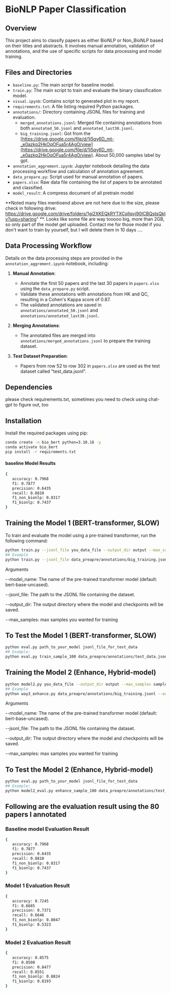 # BioNLP Paper Classification

## Overview
This project aims to classify papers as either BioNLP or Non_BioNLP based on their titles and abstracts. It involves manual annotation, validation of annotations, and the use of specific scripts for data processing and model training.

## Files and Directories
- `baseline.py`: The main script for baseline model.
- `train.py`: The main script to train and evaluate the binary classification model.
- `visual.ipynb`: Contains script to generated plot in my report.
- `requirements.txt`: A file listing required Python packages.
- `annotations/`: Directory containing JSONL files for training and evaluation.
  - `merged_annotations.jsonl`: Merged file containing annotations from both `annotated_50.jsonl` and `annotated_last30.jsonl`.
  - `big_training.jsonl`: Got from the [https://drive.google.com/file/d/1j5qy6D_mt-_e0azkp2HkOqOFua5r4AgO/view](https://drive.google.com/file/d/1j5qy6D_mt-_e0azkp2HkOqOFua5r4AgO/view). About 50,000 samples label by gpt. 
- `annotation_aggrement.ipynb`: Jupyter notebook detailing the data processing workflow and calculation of annotation agreement.
- `data_prepare.py`: Script used for manual annotation of papers.
- `papers.xlsx`: Raw data file containing the list of papers to be annotated and classified.
- `model_result`: A compress document of all pretrain model

**Noted many files mentioend above are not here due to the size, please check in following drive: https://drive.google.com/drive/folders/1gj2XKEQkRYTXCqllqvj90lCBQstsQkIv?usp=sharing" **. Looks like some file are way tooooo big, more than 2GB, so only part of the model get uploaded. Contact me for those model if you don't want to train by yourself, but I will delete them in 10 days .... 

## Data Processing Workflow
Details on the data processing steps are provided in the `annotation_aggrement.ipynb` notebook, including:
1. **Manual Annotation**:
   - Annotate the first 50 papers and the last 30 papers in `papers.xlsx` using the `data_prepare.py` script.
   - Validate these annotations with annotations from HK and QC, resulting in a Cohen's Kappa score of 0.87.
   - The validated annotations are saved in `annotations/annotated_50.jsonl` and `annotations/annotated_last30.jsonl`.

2. **Merging Annotations**:
   - The annotated files are merged into `annotations/merged_annotations.jsonl` to prepare the training dataset.

3. **Test Dataset Preparation**:
   - Papers from row 52 to row 302 in `papers.xlsx` are used as the test dataset called "test_data.jsonl".

## Dependencies
please check requirements.txt, sometimes you need to check using chat-gpt to figure out, too

## Installation
Install the required packages using pip:

```bash
conda create -n bio_bert python=3.10.16 -y
conda activate bio_bert
pip install -r requirements.txt
```

#### baseline Model Results
``` bash
{
   accuracy: 0.7968
   f1: 0.7877
   precision: 0.6435
   recall: 0.8810
   f1_non_bionlp: 0.8317
   f1_bionlp: 0.7437
}
```


## Training the Model 1 (BERT-transformer, SLOW)
To train and evaluate the model using a pre-trained transformer, run the following command:

``` bash
python train.py --jsonl_file you_data_file --output_dir output --max_samples sample_size_you_want
## Example
python train.py --jsonl_file data_preapre/annotations/big_training.jsonl --output_dir train_samplesize_1000 --max_samples 1000
``` 

Arguments

--model_name: The name of the pre-trained transformer model (default: bert-base-uncased).

--jsonl_file: The path to the JSONL file containing the dataset.

--output_dir: The output directory where the model and checkpoints will be saved.

--max_samples: max samples you wanted for training 

## To Test the Model 1 (BERT-transformer, SLOW)
``` bash
python eval.py path_to_your_model jsonl_file_for_test_data
## Example:
python eval.py train_sample_100 data_preapre/annotations/test_data.jsonl 
```


## Training the Model 2 (Enhance, Hybrid-model)

``` bash
python model2.py you_data_file --output_dir output --max_samples sample_size_you_want
## Example
python way3_enhance.py data_preapre/annotations/big_training.jsonl --output_dir enhance_sample_100 --max_samples 100 
``` 

Arguments

--model_name: The name of the pre-trained transformer model (default: bert-base-uncased).

--jsonl_file: The path to the JSONL file containing the dataset.

--output_dir: The output directory where the model and checkpoints will be saved.

--max_samples: max samples you wanted for training 

## To Test the Model 2 (Enhance, Hybrid-model)
``` bash
python eval.py path_to_your_model jsonl_file_for_test_data
## Example:
python model2_eval.py enhance_sample_100 data_preapre/annotations/test_data.jsonl ```
``` 

## Following are the evaluation result using the 80 papers I annotated 
### Baseline model Evaluation Result
``` bash
{
   accuracy: 0.7968
   f1: 0.7877
   precision: 0.6435
   recall: 0.8810
   f1_non_bionlp: 0.8317
   f1_bionlp: 0.7437
}
```

### Model 1 Evaluation Result
``` bash
{
   accuracy: 0.7245
   f1: 0.6685
   precision: 0.7371
   recall: 0.6646
   f1_non_bionlp: 0.8047
   f1_bionlp: 0.5323
}
```

### Model 2 Evaluation Result
``` bash
{
   accuracy: 0.8575
   f1: 0.8508
   precision: 0.8477
   recall: 0.8551
   f1_non_bionlp: 0.8824
   f1_bionlp: 0.8193
}
```